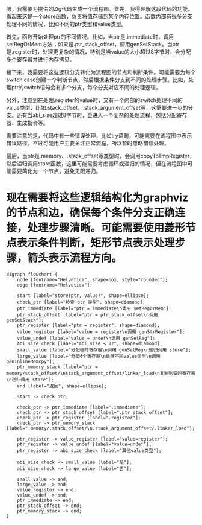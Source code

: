 嗯，我需要为提供的Zig代码生成一个流程图。首先，我得理解这段代码的功能。看起来这是一个store函数，负责将值存储到某个内存位置。函数内部有很多分支处理不同的情况，比如不同的ptr类型和value类型。

首先，函数开始处理ptr的不同情况。比如，当ptr是.immediate时，调用setRegOrMem方法；如果是.ptr_stack_offset，调用genSetStack。当ptr是.register时，处理更复杂的情况，特别是当value的大小超过8字节时，会分配多个寄存器并进行内存拷贝。

接下来，我需要将这些逻辑分支转化为流程图的节点和判断条件。可能需要为每个switch case创建一个判断节点，然后根据条件分支到不同的处理步骤。比如，处理ptr的switch语句会有多个分支，每个分支对应不同的处理逻辑。

另外，注意到在处理.register的value时，又有一个内部的switch处理不同的value类型，比如.stack_offset、.stack_argument_offset等，这需要进一步的分支。还有当abi_size超过8字节时，会进入一个复杂的处理流程，包括分配寄存器、生成指令等。

需要注意的是，代码中有一些错误处理，比如try语句，可能需要在流程图中表示错误路径。不过可能用户主要关注正常流程，所以暂时忽略错误处理。

最后，当ptr是.memory、.stack_offset等类型时，会调用copyToTmpRegister，然后递归调用store函数，这里可能需要考虑循环或递归的情况，但在流程图中可能需要简化为一个节点，避免无限递归。

现在需要将这些逻辑结构化为graphviz的节点和边，确保每个条件分支正确连接，处理步骤清晰。可能需要使用菱形节点表示条件判断，矩形节点表示处理步骤，箭头表示流程方向。
================================================
```graphviz
digraph flowchart {
    node [fontname="Helvetica", shape=box, style="rounded"];
    edge [fontname="Helvetica"];

    start [label="store(ptr, value)", shape=ellipse];
    check_ptr [label="检查 ptr 类型", shape=diamond];
    ptr_immediate [label="ptr = immediate\n调用 setRegOrMem"];
    ptr_stack_offset [label="ptr = ptr_stack_offset\n调用 genSetStack"];
    ptr_register [label="ptr = register", shape=diamond];
    value_register [label="value = register\n调用 genStrRegister"];
    value_undef [label="value = undef\n调用 genSetReg"];
    abi_size_check [label="abi_size ≤ 8?", shape=diamond];
    small_value [label="分配临时寄存器\n调用 genSetReg\n递归调用 store"];
    large_value [label="分配4个寄存器\n处理不同value类型\n调用 genInlineMemcpy"];
    ptr_memory_stack [label="ptr = memory/stack_offset/\nstack_argument_offset/linker_load\n复制到临时寄存器\n递归调用 store"];
    end [label="返回", shape=ellipse];

    start -> check_ptr;

    check_ptr -> ptr_immediate [label=".immediate"];
    check_ptr -> ptr_stack_offset [label=".ptr_stack_offset"];
    check_ptr -> ptr_register [label=".register"];
    check_ptr -> ptr_memory_stack [label=".memory/.stack_offset/\n.stack_argument_offset/.linker_load"];

    ptr_register -> value_register [label="value=register"];
    ptr_register -> value_undef [label="value=undef"];
    ptr_register -> abi_size_check [label="其他value类型"];

    abi_size_check -> small_value [label="是"];
    abi_size_check -> large_value [label="否"];

    small_value -> end;
    large_value -> end;
    value_register -> end;
    value_undef -> end;
    ptr_immediate -> end;
    ptr_stack_offset -> end;
    ptr_memory_stack -> end;
}
```